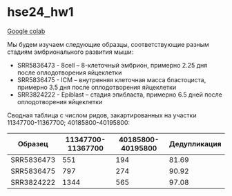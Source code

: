 # hse24_hw1
[Google colab](https://colab.research.google.com/drive/19qB64mLS79BcOburt6cgg7kwHhiLx410?usp=sharing)

Мы будем изучаем следующие образцы, соответствующие разным стадиям эмбрионального развития мыши:

* SRR5836473 - 8cell – 8-клеточный эмбрион, примерно 2.25 дня после оплодотворения яйцеклетки
* SRR5836475 - ICM – внутренняя клеточная масса бластоциста, примерно 3.5 дня после оплодотворения яйцеклетки
* SRR3824222 - Epiblast – стадия эпибласта, примерно 6.5 дней после оплодотворения яйцеклетки

Сводная таблица с числом ридов, закартированных на участки 11347700-11367700; 40185800-40195800:

Образец | 11347700-11367700 | 40185800-40195800 | Дедупликация 
--- | --- | --- | ---
SRR5836473 | 551 | 194 | 81.69
SRR5836475 | 797 | 274 | 90.92
SRR3824222 | 1344 | 565 | 97.08

